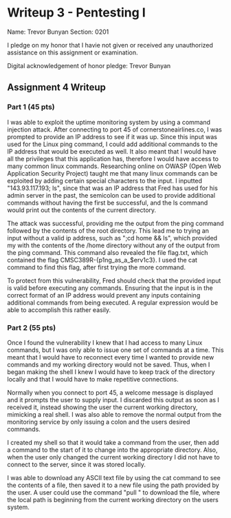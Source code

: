 Writeup 3 - Pentesting I
======

Name: Trevor Bunyan
Section: 0201

I pledge on my honor that I havie not given or received any unauthorized assistance on this assignment or examination.

Digital acknowledgement of honor pledge: Trevor Bunyan

## Assignment 4 Writeup

### Part 1 (45 pts)
I was able to exploit the uptime monitoring system by using a command injection attack. After connecting to port 45 of cornerstoneairlines.co, I was prompted to provide an IP address to see if it was up. Since this input was used for the Linux ping command, I could add additional commands to the IP address that would be executed as well. It also meant that I would have all the privileges that this application has, therefore I would have access to many common linux commands. Researching online on OWASP (Open Web Application Security Project) taught me that many linux commands can be exploited by adding certain special characters to the input. I inputted "143.93.117.193; ls", since that was an IP address that Fred has used for his admin server in the past, the semicolon can be used to provide additional commands without having the first be successful, and the ls command would print out the contents of the current directory.

The attack was successful, providing me the output from the ping command followed by the contents of the root directory. This lead me to trying an input without a valid ip address, such as ";cd home && ls", which provided my with the contents of the /home directory without any of the output from the ping command. This command also revealed the file flag.txt, which contained the flag CMSC389R-{p1ng_as_a_$erv1c3}. I used the cat command to find this flag, after first trying the more command.

To protect from this vulnerability, Fred should check that the provided input is valid before executing any commands. Ensuring that the input is in the correct format of an IP address would prevent any inputs containing additional commands from being executed. A regular expression would be able to accomplish this rather easily.

### Part 2 (55 pts)
Once I found the vulnerability I knew that I had access to many Linux commands, but I was only able to issue one set of commands at a time. This meant that I would have to reconnect every time I wanted to provide new commands and my working directory would not be saved. Thus, when I began making the shell I knew I would have to keep track of the directory locally and that I would have to make repetitive connections.

Normally when you connect to port 45, a welcome message is displayed and it prompts the user to supply input. I discarded this output as soon as I received it, instead showing the user the current working directory, mimicking a real shell. I was also able to remove the normal output from the monitoring service by only issuing a colon and the users desired commands.

I created my shell so that it would take a command from the user, then add a command to the start of it to change into the appropriate directory. Also, when the user only changed the current working directory I did not have to connect to the server, since it was stored locally.

I was able to download any ASCII text file by using the cat command to see the contents of a file, then saved it to a new file using the path provided by the user. A user could use the command "pull <remote-path> <local-path>" to download the file, where the local path is beginning from the current working directory on the users system. 